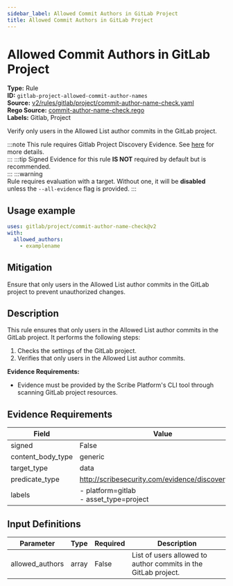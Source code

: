 ```yaml
---
sidebar_label: Allowed Commit Authors in GitLab Project
title: Allowed Commit Authors in GitLab Project
---  
```

# Allowed Commit Authors in GitLab Project  
**Type:** Rule  
**ID:** `gitlab-project-allowed-commit-author-names`  
**Source:** [v2/rules/gitlab/project/commit-author-name-check.yaml](https://github.com/scribe-public/sample-policies/blob/main/v2/rules/gitlab/project/commit-author-name-check.yaml)  
**Rego Source:** [commit-author-name-check.rego](https://github.com/scribe-public/sample-policies/blob/main/v2/rules/gitlab/project/commit-author-name-check.rego)  
**Labels:** Gitlab, Project  

Verify only users in the Allowed List author commits in the GitLab project.

:::note 
This rule requires Gitlab Project Discovery Evidence. See [here](/docs/platforms/discover#gitlab-discovery) for more details.  
::: 
:::tip 
Signed Evidence for this rule **IS NOT** required by default but is recommended.  
::: 
:::warning  
Rule requires evaluation with a target. Without one, it will be **disabled** unless the `--all-evidence` flag is provided.
::: 

## Usage example

```yaml
uses: gitlab/project/commit-author-name-check@v2
with:
  allowed_authors:
    - examplename
```

## Mitigation  
Ensure that only users in the Allowed List author commits in the GitLab project to prevent unauthorized changes.


## Description  
This rule ensures that only users in the Allowed List author commits in the GitLab project.
It performs the following steps:

1. Checks the settings of the GitLab project.
2. Verifies that only users in the Allowed List author commits.

**Evidence Requirements:**
- Evidence must be provided by the Scribe Platform's CLI tool through scanning GitLab project resources.

## Evidence Requirements  
| Field | Value |
|-------|-------|
| signed | False |
| content_body_type | generic |
| target_type | data |
| predicate_type | http://scribesecurity.com/evidence/discovery/v0.1 |
| labels | - platform=gitlab<br/>- asset_type=project |

## Input Definitions  
| Parameter | Type | Required | Description |
|-----------|------|----------|-------------|
| allowed_authors | array | False | List of users allowed to author commits in the GitLab project. |

